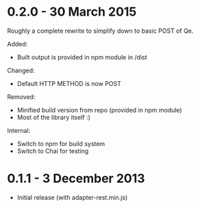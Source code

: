 0.2.0 - 30 March 2015
=====

Roughly a complete rewrite to simplify down to basic POST of Qe.

Added:

- Built output is provided in npm module in /dist

Changed:

- Default HTTP METHOD is now POST

Removed:

- Minified build version from repo (provided in npm module)
- Most of the library itself :)

Internal:

- Switch to npm for build system
- Switch to Chai for testing




0.1.1 - 3 December 2013
=====

- Initial release (with adapter-rest.min.js)
